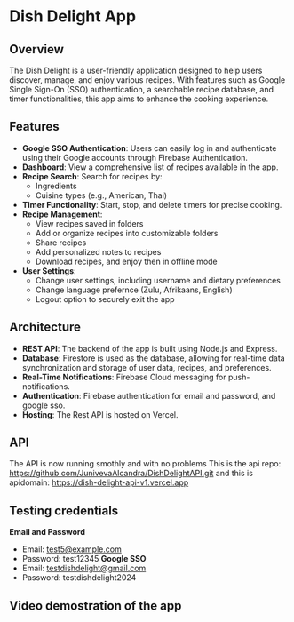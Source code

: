 # Dish Delight App

## Overview

The Dish Delight is a user-friendly application designed to help users discover, manage, and enjoy various recipes. With features such as Google Single Sign-On (SSO) authentication, a searchable recipe database, and timer functionalities, this app aims to enhance the cooking experience.

## Features

- **Google SSO Authentication**: Users can easily log in and authenticate using their Google accounts through Firebase Authentication.
- **Dashboard**: View a comprehensive list of recipes available in the app.
- **Recipe Search**: Search for recipes by:
  - Ingredients
  - Cuisine types (e.g., American, Thai)
- **Timer Functionality**: Start, stop, and delete timers for precise cooking.
- **Recipe Management**:
  - View recipes saved in folders
  - Add or organize recipes into customizable folders
  - Share recipes
  - Add personalized notes to recipes
  - Download recipes, and enjoy then in offline mode
- **User Settings**: 
  - Change user settings, including username and dietary preferences
  - Change language prefernce (Zulu, Afrikaans, English)
  - Logout option to securely exit the app

## Architecture
- **REST API**: The backend of the app is built using Node.js and Express.
- **Database**: Firestore is used as the database, allowing for real-time data synchronization and storage of user data, recipes, and preferences.
- **Real-Time Notifications**: Firebase Cloud messaging for push-notifications.
- **Authentication**: Firebase authentication for email and password, and google sso.
- **Hosting**: The Rest API is hosted on Vercel.

## API 
The API is now running smothly and with no problems This is the api repo:
https://github.com/JunivevaAlcandra/DishDelightAPI.git and this is apidomain: https://dish-delight-api-v1.vercel.app

## Testing credentials
**Email and Password**
- Email: test5@example.com
- Password: test12345
**Google SSO**
- Email: testdishdelight@gmail.com 
- Password: testdishdelight2024

## Video demostration of the app

